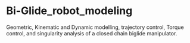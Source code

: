# Bi-Glide_robot_modeling
Geometric, Kinematic and Dynamic modelling, trajectory control, Torque control, and singularity analysis  of a closed chain biglide manipulator. 
